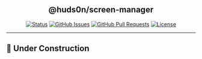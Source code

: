 </p>

<h2 align="center">@huds0n/screen-manager</h3>

</p>

<div align="center">

[![Status](https://img.shields.io/badge/status-active-success.svg)]()
[![GitHub Issues](https://img.shields.io/github/issues/JontiHudson/modules-huds0n-screen-manager.svg)](https://github.com/JontiHudson/modules-huds0n-screen-manager/issues)
[![GitHub Pull Requests](https://img.shields.io/github/issues-pr/JontiHudson/modules-huds0n-screen-manager.svg)](https://github.com/JontiHudson/modules-huds0n-screen-manager/pulls)
[![License](https://img.shields.io/badge/license-MIT-blue.svg)](/LICENSE)

</div>

---

## 👷 Under Construction

